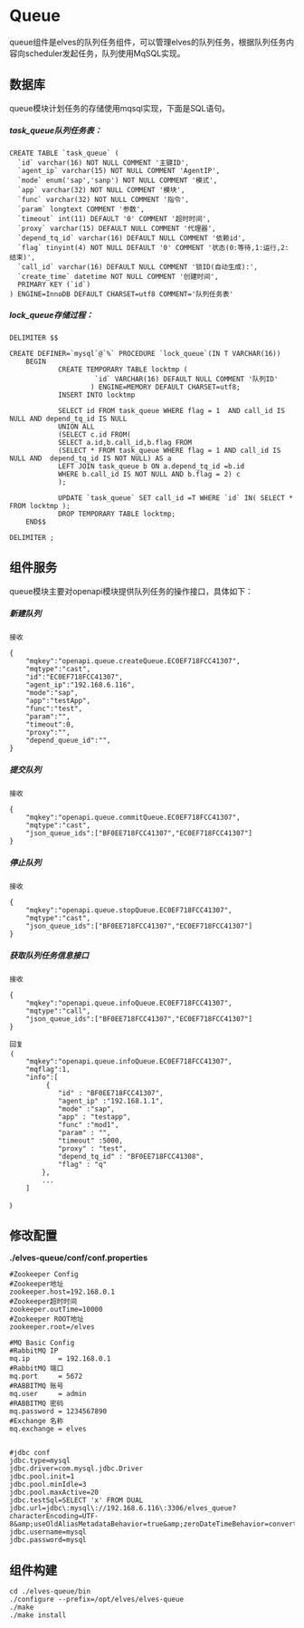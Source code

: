 # Queue

queue组件是elves的队列任务组件，可以管理elves的队列任务，根据队列任务内容向scheduler发起任务，队列使用MqSQL实现。

## 数据库

queue模块计划任务的存储使用mqsql实现，下面是SQL语句。

##### task\_queue队列任务表：

    CREATE TABLE `task_queue` (
      `id` varchar(16) NOT NULL COMMENT '主键ID',
      `agent_ip` varchar(15) NOT NULL COMMENT 'AgentIP',
      `mode` enum('sap','sanp') NOT NULL COMMENT '模式',
      `app` varchar(32) NOT NULL COMMENT '模块',
      `func` varchar(32) NOT NULL COMMENT '指令',
      `param` longtext COMMENT '参数',
      `timeout` int(11) DEFAULT '0' COMMENT '超时时间',
      `proxy` varchar(15) DEFAULT NULL COMMENT '代理器',
      `depend_tq_id` varchar(16) DEFAULT NULL COMMENT '依赖id',
      `flag` tinyint(4) NOT NULL DEFAULT '0' COMMENT '状态(0:等待,1:运行,2:结束)',
      `call_id` varchar(16) DEFAULT NULL COMMENT '锁ID(自动生成):',
      `create_time` datetime NOT NULL COMMENT '创建时间',
      PRIMARY KEY (`id`)
    ) ENGINE=InnoDB DEFAULT CHARSET=utf8 COMMENT='队列任务表'

##### lock\_queue存储过程：

    DELIMITER $$

    CREATE DEFINER=`mysql`@`%` PROCEDURE `lock_queue`(IN T VARCHAR(16))
        BEGIN
                CREATE TEMPORARY TABLE locktmp (
                         `id` VARCHAR(16) DEFAULT NULL COMMENT '队列ID'
                        ) ENGINE=MEMORY DEFAULT CHARSET=utf8;
                INSERT INTO locktmp

                SELECT id FROM task_queue WHERE flag = 1  AND call_id IS NULL AND depend_tq_id IS NULL 
                UNION ALL 
                (SELECT c.id FROM(
                SELECT a.id,b.call_id,b.flag FROM 
                (SELECT * FROM task_queue WHERE flag = 1 AND call_id IS NULL AND  depend_tq_id IS NOT NULL) AS a
                LEFT JOIN task_queue b ON a.depend_tq_id =b.id
                WHERE b.call_id IS NOT NULL AND b.flag = 2) c
                );

                UPDATE `task_queue` SET call_id =T WHERE `id` IN( SELECT * FROM locktmp );
                DROP TEMPORARY TABLE locktmp;
        END$$

    DELIMITER ;

## 组件服务

queue模块主要对openapi模块提供队列任务的操作接口，具体如下：

##### 新建队列

```
接收

{
    "mqkey":"openapi.queue.createQueue.EC0EF718FCC41307",
    "mqtype":"cast",
    "id":"EC0EF718FCC41307",
    "agent_ip":"192.168.6.116",
    "mode":"sap",
    "app":"testApp",
    "func":"test",
    "param":"",
    "timeout":0,
    "proxy":"",
    "depend_queue_id":"",
}
```

##### 提交队列

```
接收

{
    "mqkey":"openapi.queue.commitQueue.EC0EF718FCC41307",
    "mqtype":"cast",
    "json_queue_ids":["BF0EE718FCC41307","EC0EF718FCC41307"]
}
```

##### 停止队列

```
接收

{
    "mqkey":"openapi.queue.stopQueue.EC0EF718FCC41307",
    "mqtype":"cast",
    "json_queue_ids":["BF0EE718FCC41307","EC0EF718FCC41307"]
}
```

##### 获取队列任务信息接口

```
接收

{
    "mqkey":"openapi.queue.infoQueue.EC0EF718FCC41307",
    "mqtype":"call",
    "json_queue_ids":["BF0EE718FCC41307","EC0EF718FCC41307"]
}

回复
｛
    "mqkey":"openapi.queue.infoQueue.EC0EF718FCC41307",
    "mqflag":1,
    "info":[
         {
            "id" : "BF0EE718FCC41307",
            "agent_ip" :"192.168.1.1",
            "mode" :"sap",
            "app" : "testapp",
            "func" :"mod1",
            "param" : "",
            "timeout" :5000,
            "proxy" : "test",
            "depend_tq_id" : "BF0EE718FCC41308",
            "flag" : "q"
        },
        ...
    ]

｝
```

## 修改配置

**./elves-queue/conf/conf.properties**

```
#Zookeeper Config
#Zookeeper地址
zookeeper.host=192.168.0.1
#Zookeeper超时时间
zookeeper.outTime=10000
#Zookeeper ROOT地址        
zookeeper.root=/elves  

#MQ Basic Config
#RabbitMQ IP
mq.ip       = 192.168.0.1
#RabbitMQ 端口
mq.port     = 5672
#RABBITMQ 账号
mq.user     = admin
#RABBITMQ 密码
mq.password = 1234567890
#Exchange 名称        
mq.exchange = elves


#jdbc conf
jdbc.type=mysql
jdbc.driver=com.mysql.jdbc.Driver
jdbc.pool.init=1
jdbc.pool.minIdle=3
jdbc.pool.maxActive=20
jdbc.testSql=SELECT 'x' FROM DUAL
jdbc.url=jdbc\:mysql\://192.168.6.116\:3306/elves_queue?characterEncoding=UTF-8&amp;useOldAliasMetadataBehavior=true&amp;zeroDateTimeBehavior=convertToNull
jdbc.username=mysql
jdbc.password=mysql
```

## 组件构建

```
cd ./elves-queue/bin
./configure --prefix=/opt/elves/elves-queue
./make
./make install
```

```

```



